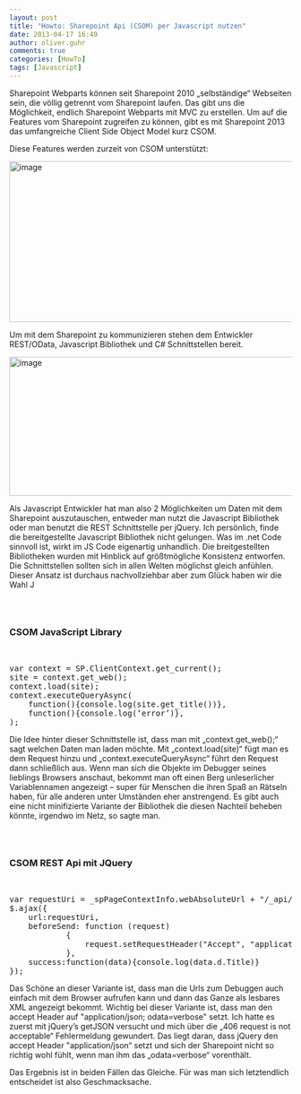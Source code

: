 ```yaml
---
layout: post
title: "Howto: Sharepoint Api (CSOM) per Javascript nutzen"
date: 2013-04-17 16:49
author: oliver.guhr
comments: true
categories: [HowTo]
tags: [Javascript]
---
```

<p>Sharepoint Webparts können seit Sharepoint 2010 „selbständige“ Webseiten sein, die völlig getrennt vom Sharepoint laufen. Das gibt uns die Möglichkeit, endlich Sharepoint Webparts mit MVC zu erstellen. Um auf die Features vom Sharepoint zugreifen zu können, gibt es mit Sharepoint 2013 das umfangreiche Client Side Object Model kurz CSOM.  <p>Diese Features werden zurzeit von CSOM unterstützt:</p> <p><a href="{{BASE_PATH}}/assets/wp-images/image1820.png"><img style="background-image: none; border-right-width: 0px; padding-left: 0px; padding-right: 0px; display: inline; border-top-width: 0px; border-bottom-width: 0px; border-left-width: 0px; padding-top: 0px" title="image" border="0" alt="image" src="{{BASE_PATH}}/assets/wp-images/image_thumb973.png" width="590" height="287"></a></p> <p>Um mit dem Sharepoint zu kommunizieren stehen dem Entwickler REST/OData, Javascript Bibliothek und C# Schnittstellen bereit.  <p><a href="{{BASE_PATH}}/assets/wp-images/image1821.png"><img style="background-image: none; border-right-width: 0px; padding-left: 0px; padding-right: 0px; display: inline; border-top-width: 0px; border-bottom-width: 0px; border-left-width: 0px; padding-top: 0px" title="image" border="0" alt="image" src="{{BASE_PATH}}/assets/wp-images/image_thumb974.png" width="590" height="248"></a>  <p>Als Javascript Entwickler hat man also 2 Möglichkeiten um Daten mit dem Sharepoint auszutauschen, entweder man nutzt die Javascript Bibliothek oder man benutzt die REST Schnittstelle per jQuery. Ich persönlich, finde die bereitgestellte Javascript Bibliothek nicht gelungen. Was im .net Code sinnvoll ist, wirkt im JS Code eigenartig unhandlich. Die breitgestellten Bibliotheken wurden mit Hinblick auf größtmögliche Konsistenz entworfen. Die Schnittstellen sollten sich in allen Welten möglichst gleich anfühlen. Dieser Ansatz ist durchaus nachvollziehbar aber zum Glück haben wir die Wahl J  <h3>&nbsp;</h3> <h3>CSOM JavaScript Library</h3> <p>&nbsp;</p><pre class="brush: js; auto-links: true; collapse: false; first-line: 1; gutter: true; html-script: false; light: false; ruler: false; smart-tabs: true; tab-size: 4; toolbar: true;">var context = SP.ClientContext.get_current(); 
site = context.get_web(); 
context.load(site); 
context.executeQueryAsync(
	function(){console.log(site.get_title())},
	function(){console.log(‘error’)},
);
</pre>
<p>Die Idee hinter dieser Schnittstelle ist, dass man mit „context.get_web();“ sagt welchen Daten man laden möchte. Mit „context.load(site)“ fügt man es dem Request hinzu und „context.executeQueryAsync“ führt den Request dann schließlich aus. Wenn man sich die Objekte im Debugger seines lieblings Browsers anschaut, bekommt man oft einen Berg unleserlicher Variablennamen angezeigt – super für Menschen die ihren Spaß an Rätseln haben, für alle anderen unter Umständen eher anstrengend. Es gibt auch eine nicht minifizierte Variante der Bibliothek die diesen Nachteil beheben könnte, irgendwo im Netz, so sagte man. 
<h3>&nbsp;</h3>
<h3>CSOM REST Api mit JQuery</h3>
<p>&nbsp;</p><pre class="brush: js; auto-links: true; collapse: false; first-line: 1; gutter: true; html-script: false; light: false; ruler: false; smart-tabs: true; tab-size: 4; toolbar: true;">var requestUri = _spPageContextInfo.webAbsoluteUrl + "/_api/web/?$select=Title";
$.ajax({
	url:requestUri, 
	beforeSend: function (request)
            {
                request.setRequestHeader("Accept", "application/json; odata=verbose");
            },
	success:function(data){console.log(data.d.Title)}
});
</pre>
<p>Das Schöne an dieser Variante ist, dass man die Urls zum Debuggen auch einfach mit dem Browser aufrufen kann und dann das Ganze als lesbares XML angezeigt bekommt. Wichtig bei dieser Variante ist, dass man den accept Header auf "application/json; odata=verbose" setzt. Ich hatte es zuerst mit jQuery’s getJSON versucht und mich über die „406 request is not acceptable“ Fehlermeldung gewundert. Das liegt daran, dass jQuery den accept Header "application/json“ setzt und sich der Sharepoint nicht so richtig wohl fühlt, wenn man ihm das „odata=verbose“ vorenthält. 
<p>Das Ergebnis ist in beiden Fällen das Gleiche. Für was man sich letztendlich entscheidet ist also Geschmacksache.
